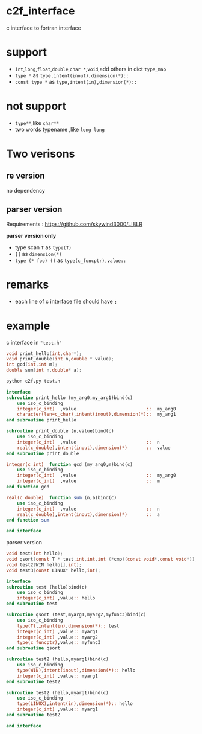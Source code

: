# c2f_interface
c interface to fortran interface
# support
-  `int`,`long`,`float`,`double`,`char *`,`void`,add others in dict `type_map`
- `type *` as `type,intent(inout),dimension(*)::`
- `const type *` as `type,intent(in),dimension(*)::`
# not support
- `type**`,like `char**`
- two words typename ,like `long long`

# Two verisons
## re version
no dependency
## parser version
Requirements : https://github.com/skywind3000/LIBLR

**parser version only**
- type scan `T` as `type(T)`
- `[]` as `dimension(*)`
- `type (* foo) ()` as `type(c_funcptr),value::`

# remarks
- each line of c interface file should have `;`

# example

 c interface in `"test.h"` 
 
``` c
void print_hello(int,char*);
void print_double(int n,double * value);
int gcd(int,int m);
double sum(int n,double* a);
```
``` sh
python c2f.py test.h
```
``` fortran
interface
subroutine print_hello (my_arg0,my_arg1)bind(c)
    use iso_c_binding
    integer(c_int)  ,value                          ::  my_arg0
    character(len=c_char),intent(inout),dimension(*)::  my_arg1
end subroutine print_hello

subroutine print_double (n,value)bind(c)
    use iso_c_binding
    integer(c_int)  ,value                          ::  n
    real(c_double),intent(inout),dimension(*)       ::  value
end subroutine print_double

integer(c_int)  function gcd (my_arg0,m)bind(c)
    use iso_c_binding
    integer(c_int)  ,value                          ::  my_arg0
    integer(c_int)  ,value                          ::  m
end function gcd

real(c_double)  function sum (n,a)bind(c)
    use iso_c_binding
    integer(c_int)  ,value                          ::  n
    real(c_double),intent(inout),dimension(*)       ::  a
end function sum

end interface
```

parser version

``` c
void test(int hello);
void qsort(const T * test,int,int,int (*cmp)(const void*,const void*));
void test2(WIN hello[],int);
void test3(const LINUX* hello,int);
```
``` fortran
interface
subroutine test (hello)bind(c)
    use iso_c_binding
    integer(c_int) ,value:: hello
end subroutine test

subroutine qsort (test,myarg1,myarg2,myfunc3)bind(c)
    use iso_c_binding
    type(T),intent(in),dimension(*):: test
    integer(c_int) ,value:: myarg1
    integer(c_int) ,value:: myarg2
    type(c_funcptr),value:: myfunc3
end subroutine qsort

subroutine test2 (hello,myarg1)bind(c)
    use iso_c_binding
    type(WIN),intent(inout),dimension(*):: hello
    integer(c_int) ,value:: myarg1
end subroutine test2

subroutine test2 (hello,myarg1)bind(c)
    use iso_c_binding
    type(LINUX),intent(in),dimension(*):: hello
    integer(c_int) ,value:: myarg1
end subroutine test2

end interface
```
